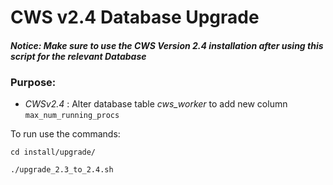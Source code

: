 # CWS v2.4 Database Upgrade

#### _Notice: Make sure to use the CWS Version 2.4 installation after using this script for the relevant Database_

### Purpose:

* *CWSv2.4* : Alter database table *cws_worker*  to add new column `max_num_running_procs`


To run use the commands:


```
cd install/upgrade/
```

```
./upgrade_2.3_to_2.4.sh
```